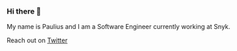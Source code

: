 ### Hi there 👋

My name is Paulius and I am a Software Engineer currently working at Snyk.

Reach out on [Twitter](https://twitter.com/paulkutka)  
